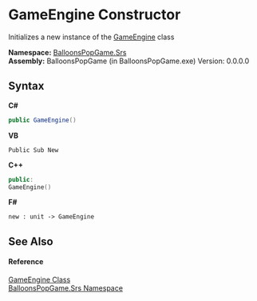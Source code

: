 # GameEngine Constructor 
 

Initializes a new instance of the <a href="T_BalloonsPopGame_Srs_GameEngine">GameEngine</a> class

**Namespace:**&nbsp;<a href="N_BalloonsPopGame_Srs">BalloonsPopGame.Srs</a><br />**Assembly:**&nbsp;BalloonsPopGame (in BalloonsPopGame.exe) Version: 0.0.0.0

## Syntax

**C#**<br />
``` C#
public GameEngine()
```

**VB**<br />
``` VB
Public Sub New
```

**C++**<br />
``` C++
public:
GameEngine()
```

**F#**<br />
``` F#
new : unit -> GameEngine
```


## See Also


#### Reference
<a href="T_BalloonsPopGame_Srs_GameEngine">GameEngine Class</a><br /><a href="N_BalloonsPopGame_Srs">BalloonsPopGame.Srs Namespace</a><br />